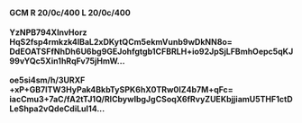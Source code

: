 #### GCM R 20/0c/400 L 20/0c/400
**YzNPB794XlnvHorz**<br/>**HqS2fsp4rmkzk4lBaL2xDKytQCm5ekmVunb9wDkNN8o=**<br/>**DdEOATSFfNhDh6U6bg9GEJohfgtgb1CFBRLH+io92JpSjLFBmhOepc5qKJ99vYQc5Xin1hRqFv75jHmW...**<br/><br/>
**oe5si4sm/h/3URXF**<br/>**+xP+GB7lTW3HyPak4BkbTySPK6hX0TRw0IZ4b7M+qFc=**<br/>**iacCmu3+7aC/fA2tTJ1Q/RlCbywlbgJgCSoqX6fRvyZUEKbjjiamU5THF1ctDLeShpa2vQdeCdiLul14...**